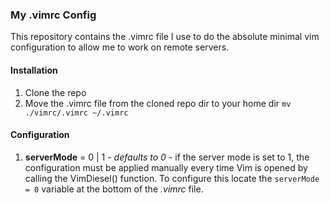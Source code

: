 ### My .vimrc Config

This repository contains the .vimrc file I use to do the absolute minimal vim configuration to allow me to work on
remote servers.

#### Installation
1. Clone the repo
2. Move the .vimrc file from the cloned repo dir to your home dir `mv ./vimrc/.vimrc ~/.vimrc`

#### Configuration
1. **serverMode** = 0 | 1 - *defaults to 0* - if the server mode is set to 1, the configuration must be applied
manually every time Vim is opened by calling the VimDiesel() function. To configure this locate the `serverMode = 0`
variable at the bottom of the *.vimrc* file.

